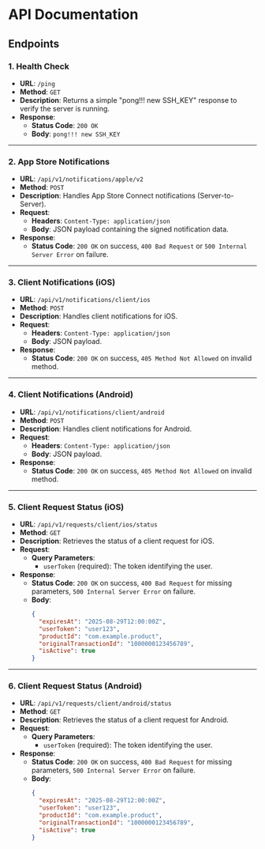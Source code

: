 # API Documentation

## Endpoints

### 1. Health Check
- **URL**: `/ping`
- **Method**: `GET`
- **Description**: Returns a simple "pong!!! new SSH_KEY" response to verify the server is running.
- **Response**:
  - **Status Code**: `200 OK`
  - **Body**: `pong!!! new SSH_KEY`

---

### 2. App Store Notifications
- **URL**: `/api/v1/notifications/apple/v2`
- **Method**: `POST`
- **Description**: Handles App Store Connect notifications (Server-to-Server).
- **Request**:
  - **Headers**: `Content-Type: application/json`
  - **Body**: JSON payload containing the signed notification data.
- **Response**:
  - **Status Code**: `200 OK` on success, `400 Bad Request` or `500 Internal Server Error` on failure.

---

### 3. Client Notifications (iOS)
- **URL**: `/api/v1/notifications/client/ios`
- **Method**: `POST`
- **Description**: Handles client notifications for iOS.
- **Request**:
  - **Headers**: `Content-Type: application/json`
  - **Body**: JSON payload.
- **Response**:
  - **Status Code**: `200 OK` on success, `405 Method Not Allowed` on invalid method.

---

### 4. Client Notifications (Android)
- **URL**: `/api/v1/notifications/client/android`
- **Method**: `POST`
- **Description**: Handles client notifications for Android.
- **Request**:
  - **Headers**: `Content-Type: application/json`
  - **Body**: JSON payload.
- **Response**:
  - **Status Code**: `200 OK` on success, `405 Method Not Allowed` on invalid method.

---

### 5. Client Request Status (iOS)
- **URL**: `/api/v1/requests/client/ios/status`
- **Method**: `GET`
- **Description**: Retrieves the status of a client request for iOS.
- **Request**:
  - **Query Parameters**:
    - `userToken` (required): The token identifying the user.
- **Response**:
  - **Status Code**: `200 OK` on success, `400 Bad Request` for missing parameters, `500 Internal Server Error` on failure.
  - **Body**:
    ```json
    {
      "expiresAt": "2025-08-29T12:00:00Z",
      "userToken": "user123",
      "productId": "com.example.product",
      "originalTransactionId": "1000000123456789",
      "isActive": true
    }
    ```

---

### 6. Client Request Status (Android)
- **URL**: `/api/v1/requests/client/android/status`
- **Method**: `GET`
- **Description**: Retrieves the status of a client request for Android.
- **Request**:
  - **Query Parameters**:
    - `userToken` (required): The token identifying the user.
- **Response**:
  - **Status Code**: `200 OK` on success, `400 Bad Request` for missing parameters, `500 Internal Server Error` on failure.
  - **Body**:
    ```json
    {
      "expiresAt": "2025-08-29T12:00:00Z",
      "userToken": "user123",
      "productId": "com.example.product",
      "originalTransactionId": "1000000123456789",
      "isActive": true
    }
    ```
